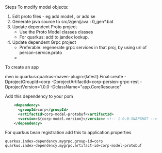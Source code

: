 

Steps To modify model objects:

1. Edit proto files - eg add model , or add se
2. Generate java source to src/zgen/java : 0_gen*.bat
3. Update dependent Proto project
   - Use the Proto Model classes classes
   - For quarkus: add to jandex lookup.
4. Update dependent Grpc project
   - Preferable: regenerate grpc services in that proj, by using url of person-service.proto
   - 


To create an app

mvn io.quarkus:quarkus-maven-plugin:{latest}.Final:create -DprojectGroupId=corp -DprojectArtifactId=corp-persion-grpc-rest -DprojectVersion=1.0.0 -DclassName="app.CoreResource"




Add this dependency to your pom

```xml
    <dependency>
      <groupId>corp</groupId>
      <artifactId>corp-model-protobuf</artifactId>
      <version>${corp-model.version}</version> <!-- 1.0.0-SNAPSHOT -->
    </dependency>
```

For quarkus bean registration add this to application.properties

```properties
quarkus.index-dependency.mygrpc.group-id=corp
quarkus.index-dependency.mygrpc.artifact-id=corp-model-protobuf
```